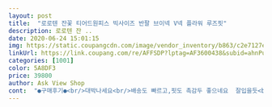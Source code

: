 ```yaml
---
layout: post 
title:  "로로텐 잔꽃 티어드원피스 빅사이즈 반팔 브이넥 V넥 플라워 루즈핏" 
description: 로로텐 잔 ..
date: 2020-06-24 15:01:15 
img: https://static.coupangcdn.com/image/vendor_inventory/b863/c2e7127ec1fddcb24a0d0caff69379fe68ba964305fe05025d937071dac0.jpg 
linkUrl: https://link.coupang.com/re/AFFSDP?lptag=AF3600438&subid=ahnPublicAsk&pageKey=1439958942&itemId=2483587089&vendorItemId=70476849710&traceid=V0-113-02e4bccbc92cc037 
categories: [1001] 
color: 5A8DF3 
price: 39800 
author: Ask View Shop 
cont:  "●구매후기●<br/>대박나세요<br/>배송도 빠르고,핏도 촉감두 좋으네요  잘입을듯<br/>사이즈도 딱 맞고<br/>완전 이뻐요<br/>재 주문 했답니다<br/>재질도 살랑살랑... <br/><br/>종아리걱정 팔뚝걱정마시고 주문하세요ㅎ 너무 이쁘네요.<br/>하루만에 왔어요 다른색상있으면 구입하고싶을정도예요.<br/><br/>" 
---
```

